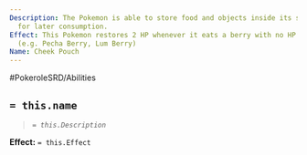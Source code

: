```yaml
---
Description: The Pokemon is able to store food and objects inside its stretchy cheeks
  for later consumption.
Effect: This Pokemon restores 2 HP whenever it eats a berry with no HP healing effect.
  (e.g. Pecha Berry, Lum Berry)
Name: Cheek Pouch
---
```


#PokeroleSRD/Abilities

## `= this.name`

> *`= this.Description`*

**Effect:** `= this.Effect`